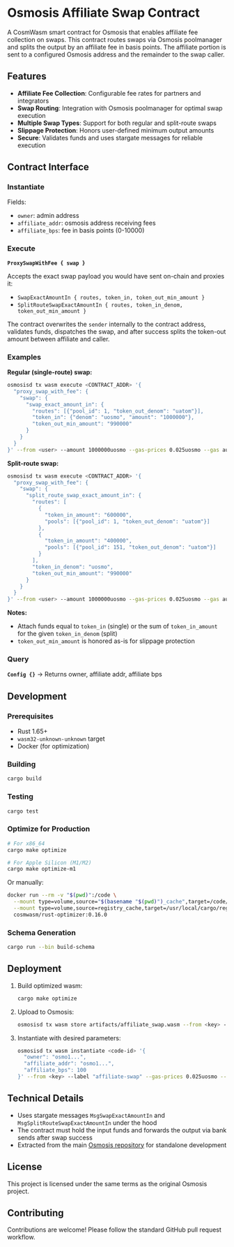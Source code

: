 # Osmosis Affiliate Swap Contract

A CosmWasm smart contract for Osmosis that enables affiliate fee collection on swaps. This contract routes swaps via Osmosis poolmanager and splits the output by an affiliate fee in basis points. The affiliate portion is sent to a configured Osmosis address and the remainder to the swap caller.

## Features

- **Affiliate Fee Collection**: Configurable fee rates for partners and integrators
- **Swap Routing**: Integration with Osmosis poolmanager for optimal swap execution
- **Multiple Swap Types**: Support for both regular and split-route swaps
- **Slippage Protection**: Honors user-defined minimum output amounts
- **Secure**: Validates funds and uses stargate messages for reliable execution

## Contract Interface

### Instantiate

Fields:
- `owner`: admin address
- `affiliate_addr`: osmosis address receiving fees  
- `affiliate_bps`: fee in basis points (0-10000)

### Execute

**`ProxySwapWithFee { swap }`**

Accepts the exact swap payload you would have sent on-chain and proxies it:
- `SwapExactAmountIn { routes, token_in, token_out_min_amount }`
- `SplitRouteSwapExactAmountIn { routes, token_in_denom, token_out_min_amount }`

The contract overwrites the `sender` internally to the contract address, validates funds, dispatches the swap, and after success splits the token-out amount between affiliate and caller.

### Examples

**Regular (single-route) swap:**

```bash
osmosisd tx wasm execute <CONTRACT_ADDR> '{
  "proxy_swap_with_fee": {
    "swap": {
      "swap_exact_amount_in": {
        "routes": [{"pool_id": 1, "token_out_denom": "uatom"}],
        "token_in": {"denom": "uosmo", "amount": "1000000"},
        "token_out_min_amount": "990000"
      }
    }
  }
}' --from <user> --amount 1000000uosmo --gas-prices 0.025uosmo --gas auto --gas-adjustment 1.5
```

**Split-route swap:**

```bash
osmosisd tx wasm execute <CONTRACT_ADDR> '{
  "proxy_swap_with_fee": {
    "swap": {
      "split_route_swap_exact_amount_in": {
        "routes": [
          {
            "token_in_amount": "600000",
            "pools": [{"pool_id": 1, "token_out_denom": "uatom"}]
          },
          {
            "token_in_amount": "400000", 
            "pools": [{"pool_id": 151, "token_out_denom": "uatom"}]
          }
        ],
        "token_in_denom": "uosmo",
        "token_out_min_amount": "990000"
      }
    }
  }
}' --from <user> --amount 1000000uosmo --gas-prices 0.025uosmo --gas auto --gas-adjustment 1.5
```

**Notes:**
- Attach funds equal to `token_in` (single) or the sum of `token_in_amount` for the given `token_in_denom` (split)
- `token_out_min_amount` is honored as-is for slippage protection

### Query

**`Config {}`** → Returns owner, affiliate addr, affiliate bps

## Development

### Prerequisites

- Rust 1.65+
- `wasm32-unknown-unknown` target
- Docker (for optimization)

### Building

```bash
cargo build
```

### Testing

```bash
cargo test
```

### Optimize for Production

```bash
# For x86_64
cargo make optimize

# For Apple Silicon (M1/M2)
cargo make optimize-m1
```

Or manually:

```bash
docker run --rm -v "$(pwd)":/code \
  --mount type=volume,source="$(basename "$(pwd)")_cache",target=/code/target \
  --mount type=volume,source=registry_cache,target=/usr/local/cargo/registry \
  cosmwasm/rust-optimizer:0.16.0
```

### Schema Generation

```bash
cargo run --bin build-schema
```

## Deployment

1. Build optimized wasm:
   ```bash
   cargo make optimize
   ```

2. Upload to Osmosis:
   ```bash
   osmosisd tx wasm store artifacts/affiliate_swap.wasm --from <key> --gas-prices 0.025uosmo --gas auto --gas-adjustment 1.5
   ```

3. Instantiate with desired parameters:
   ```bash
   osmosisd tx wasm instantiate <code-id> '{
     "owner": "osmo1...",
     "affiliate_addr": "osmo1...",
     "affiliate_bps": 100
   }' --from <key> --label "affiliate-swap" --gas-prices 0.025uosmo --gas auto --gas-adjustment 1.5
   ```

## Technical Details

- Uses stargate messages `MsgSwapExactAmountIn` and `MsgSplitRouteSwapExactAmountIn` under the hood
- The contract must hold the input funds and forwards the output via bank sends after swap success
- Extracted from the main [Osmosis repository](https://github.com/osmosis-labs/osmosis) for standalone development

## License

This project is licensed under the same terms as the original Osmosis project.

## Contributing

Contributions are welcome! Please follow the standard GitHub pull request workflow.